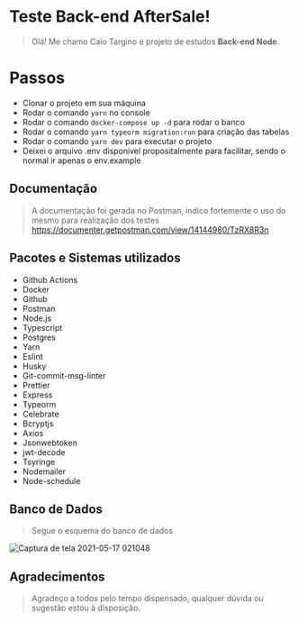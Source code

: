 # Teste Back-end AfterSale!

> Olá! Me chamo Caio Targino e projeto de estudos **Back-end Node**.

# Passos

- Clonar o projeto em sua máquina
- Rodar o comando `yarn` no console
- Rodar o comando `docker-compose up -d` para rodar o banco
- Rodar o comando `yarn typeorm migration:run` para criação das tabelas
- Rodar o comando `yarn dev` para executar o projeto
- Deixei o arquivo .env disponivel propositalmente para facilitar, sendo o normal ir apenas o env.example

## Documentação

> A documentação foi gerada no Postman, indico fortemente o uso do mesmo para realização dos testes
> https://documenter.getpostman.com/view/14144980/TzRX8R3n

## Pacotes e Sistemas utilizados

- Github Actions
- Docker
- Github
- Postman
- Node.js
- Typescript
- Postgres
- Yarn
- Eslint
- Husky
- Git-commit-msg-linter
- Prettier
- Express
- Typeorm
- Celebrate
- Bcryptjs
- Axios
- Jsonwebtoken
- jwt-decode
- Tsyringe
- Nodemailer
- Node-schedule

## Banco de Dados

> Segue o esquema do banco de dados

![Captura de tela 2021-05-17 021048](https://user-images.githubusercontent.com/19331255/118435462-64b74400-b6b5-11eb-89b9-100b14317e31.png)

## Agradecimentos

> Agradeço a todos pelo tempo dispensado, qualquer dúvida ou sugestão estou à disposição.
